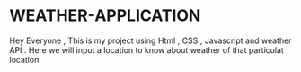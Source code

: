 # WEATHER-APPLICATION
Hey Everyone , This is my project using Html , CSS , Javascript and weather API . Here we will input a location to know about  weather of that particulat location.
